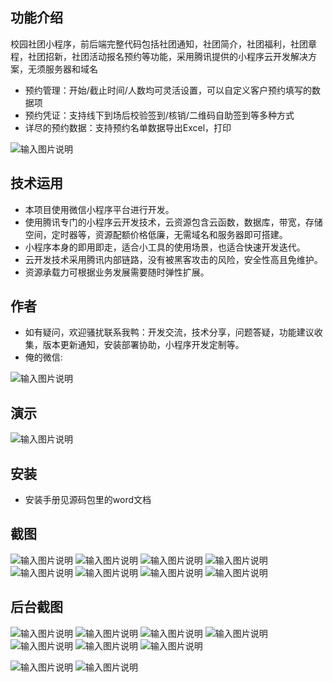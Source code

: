 ## 功能介绍 
    
校园社团小程序，前后端完整代码包括社团通知，社团简介，社团福利，社团章程，社团招新，社团活动报名预约等功能，采用腾讯提供的小程序云开发解决方案，无须服务器和域名

- 预约管理：开始/截止时间/人数均可灵活设置，可以自定义客户预约填写的数据项
- 预约凭证：支持线下到场后校验签到/核销/二维码自助签到等多种方式
- 详尽的预约数据：支持预约名单数据导出Excel，打印

![输入图片说明](demo/1646620996.png)

## 技术运用
- 本项目使用微信小程序平台进行开发。
- 使用腾讯专门的小程序云开发技术，云资源包含云函数，数据库，带宽，存储空间，定时器等，资源配额价格低廉，无需域名和服务器即可搭建。
- 小程序本身的即用即走，适合小工具的使用场景，也适合快速开发迭代。
- 云开发技术采用腾讯内部链路，没有被黑客攻击的风险，安全性高且免维护。
- 资源承载力可根据业务发展需要随时弹性扩展。  



## 作者
- 如有疑问，欢迎骚扰联系我鸭：开发交流，技术分享，问题答疑，功能建议收集，版本更新通知，安装部署协助，小程序开发定制等。
- 俺的微信:

![输入图片说明](https://gitee.com/naive2021/smartcollege/raw/master/demo/author.jpg)



## 演示

![输入图片说明](demo/1646620996.png)

 

## 安装

- 安装手册见源码包里的word文档




## 截图

 ![输入图片说明](demo/%E9%A6%96%E9%A1%B5.png)
![输入图片说明](demo/%E8%B5%84%E8%AE%AF1.png)
![输入图片说明](demo/%E8%B5%84%E8%AE%AF2.png)
![输入图片说明](demo/%E6%B4%BB%E5%8A%A8%E6%97%A5%E5%8E%86.png)
![输入图片说明](demo/%E6%B4%BB%E5%8A%A8%E8%AF%A6%E6%83%85.png)
![输入图片说明](demo/%E9%A2%84%E7%BA%A6%E5%A1%AB%E5%86%99.png)
![输入图片说明](demo/%E9%A2%84%E7%BA%A6%E8%AF%A6%E6%83%85.png)
![输入图片说明](demo/%E4%B8%AA%E4%BA%BA%E4%B8%AD%E5%BF%83.png)


## 后台截图
![输入图片说明](demo/%E5%90%8E%E5%8F%B0%E6%B4%BB%E5%8A%A8%E7%AE%A1%E7%90%86.png)
![输入图片说明](demo/%E5%90%8E%E5%8F%B0%E6%B4%BB%E5%8A%A8%E6%B7%BB%E5%8A%A0.png)
![输入图片说明](demo/%E5%90%8E%E5%8F%B0-%E6%B4%BB%E5%8A%A8%E8%8F%9C%E5%8D%95.png)
![输入图片说明](demo/%E5%90%8E%E5%8F%B0%E6%8A%A5%E5%90%8D%E5%90%8D%E5%8D%95.png)
![输入图片说明](demo/%E5%90%8E%E5%8F%B0-%E6%8A%A5%E5%90%8D%E7%AE%A1%E7%90%86.png)
![输入图片说明](demo/%E5%90%8E%E5%8F%B0-%E6%97%B6%E6%AE%B5%E8%AE%BE%E7%BD%AE.png)
![输入图片说明](demo/%E5%90%8E%E5%8F%B0%E9%A2%84%E7%BA%A6%E5%90%8D%E5%8D%95%E5%AF%BC%E5%87%BA.png)

![输入图片说明](demo/%E5%90%8E%E5%8F%B0-%E5%86%85%E5%AE%B9%E7%AE%A1%E7%90%86.png)
![输入图片说明](demo/%E5%90%8E%E5%8F%B0%E6%96%87%E7%AB%A0%E6%B7%BB%E5%8A%A0.png)
